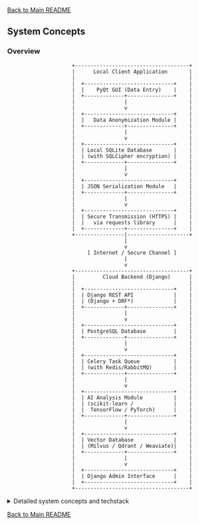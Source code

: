 [Back to Main README](../README.md)

## System Concepts 

### Overview

                         +-------------------------------------+
                         |      Local Client Application       |
                         |                                     |
                         |  +-----------------------------+    |
                         |  |    PyQt GUI (Data Entry)    |    |
                         |  +-------------+---------------+    |
                         |                |                    |
                         |                v                    |
                         |  +-----------------------------+    |
                         |  |   Data Anonymization Module |    |
                         |  +-------------+---------------+    |
                         |                |                    |
                         |                v                    |
                         |  +-----------------------------+    |
                         |  | Local SQLite Database       |    |
                         |  | (with SQLCipher encryption) |    |
                         |  +-------------+---------------+    |
                         |                |                    |
                         |                v                    |
                         |  +-----------------------------+    |
                         |  | JSON Serialization Module   |    |
                         |  +-------------+---------------+    |
                         |                |                    |
                         |                v                    |
                         |  +-----------------------------+    |
                         |  | Secure Transmission (HTTPS) |    |
                         |  |   via requests library      |    |
                         |  +-------------+---------------+    |
                         +----------------|--------------------+
                                          |
                                          v
                              [ Internet / Secure Channel ]
                                          |
                                          v
                         +-------------------------------------+
                         |         Cloud Backend (Django)      |
                         |                                     |
                         |  +-----------------------------+    |
                         |  | Django REST API             |    |
                         |  | (Django + DRF*)             |    |
                         |  +-------------+---------------+    |
                         |                |                    |
                         |                v                    |
                         |  +-----------------------------+    |
                         |  | PostgreSQL Database         |    |
                         |  +-------------+---------------+    |
                         |                |                    |
                         |                v                    |
                         |  +-----------------------------+    |
                         |  | Celery Task Queue           |    |
                         |  | (with Redis/RabbitMQ)       |    |
                         |  +-------------+---------------+    |
                         |                |                    |
                         |                v                    |
                         |  +-----------------------------+    |
                         |  | AI Analysis Module          |    |
                         |  | (scikit-learn /             |    |
                         |  |  TensorFlow / PyTorch)      |    |
                         |  +-------------+---------------+    |
                         |                |                    |
                         |                v                    |
                         |  +-----------------------------+    |
                         |  | Vector Database             |    |
                         |  | (Milvus / Qdrant / Weaviate)|    |
                         |  +-------------+---------------+    |
                         |                |                    |
                         |                v                    |
                         |  +-----------------------------+    |
                         |  | Django Admin Interface      |    |
                         |  +-----------------------------+    |
                         +-------------------------------------+



<details>
  <summary>Detailed system concepts and techstack</summary>
  
  <h4>System Concepts</h4>
  <ul>
    <li>
      <strong>Local Client Application:</strong>  
      A desktop application (built with Python and PyQt) for data entry,
      local storage (using SQLite with SQLCipher for encryption), and
      initial data anonymization.
    </li>
    <li>
      <strong>Cloud Backend:</strong>  
      A Django-based API (leveraging Django REST Framework) that securely
      receives anonymized data from the local client and stores it in
      a robust database (PostgreSQL).
    </li>
    <li>
      <strong>Asynchronous Processing:</strong>  
      A Celery Task Queue (using Redis or RabbitMQ) that schedules and
      manages background tasks—most notably, triggering AI analysis.
    </li>
    <li>
      <strong>AI Analysis Module:</strong>  
      A dedicated module that processes data using machine learning
      libraries (scikit-learn, TensorFlow, or PyTorch) to generate insights
      and vector representations.
    </li>
    <li>
      <strong>Vector Database:</strong>  
      A specialized database (e.g., Milvus, Qdrant, or Weaviate) to store
      high-dimensional vectors, enabling efficient similarity searches and
      advanced analytics.
    </li>
    <li>
      <strong>Django Admin Interface:</strong>  
      A built-in, customizable administrative dashboard for system monitoring,
      data management, and operational control.
    </li>
  </ul>

  <h4>Technology Stack</h4>
  <ul>
    <li>
      <strong>Frontend (Local):</strong>  
      Python, PyQt, SQLite (with SQLCipher)
    </li>
    <li>
      <strong>Backend:</strong>  
      Python, Django, Django REST Framework, SQLite (PostgreSQL for production)
    </li>
    <li>
      <strong>Asynchronous Processing:</strong>  
      Celery, Redis/RabbitMQ
    </li>
    <li>
      <strong>AI &amp; Machine Learning:</strong>  
      scikit-learn, TensorFlow, PyTorch
    </li>
    <li>
      <strong>Vector Database:</strong>  
      Milvus / Qdrant / Weaviate
    </li>
  </ul>
</details>


[Back to Main README](../README.md)
